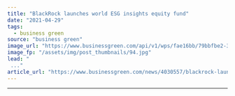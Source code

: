 ```yaml
---
title: "BlackRock launches world ESG insights equity fund"
date: "2021-04-29"
tags: 
  - business green
source: "business green"
image_url: "https://www.businessgreen.com/api/v1/wps/fae16bb/79bbfbe2-3b29-488c-a39c-8f1a6609a18f/5/blackrock-offices-185x114.jpg"
image_fp: "/assets/img/post_thumbnails/94.jpg"
lead: "
 ..."
article_url: "https://www.businessgreen.com/news/4030557/blackrock-launches-world-esg-insights-equity-fund"
---
```


---
